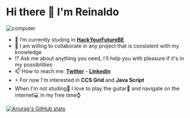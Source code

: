 # Hi there 👋 I'm Reinaldo
<a><img src="https://media.giphy.com/media/LqMn3zJKoi93O/giphy.gif" alt="computer"></a>
- :notebook: I’m currently studing in [**HackYourFutureBE**](https://hackyourfuture.be/)
- 👯 I am willing to collaborate in any project that is consistent with my knowledge
- :interrobang: Ask me about anything you need, I'll help you with pleasure if it's in my possibilities
- 📫 How to reach me:  [**Twitter**](https://twitter.com/perezrei/) - [**Linkedin**](https://www.linkedin.com/in/perezrei/)
- ⚡ For now I'm interested in **CCS Grid** and **Java Script**
- When I'm not studing:book: I love to play the guitar:musical_note: and navigate on the internet:computer: in my free time:watch:


[![Anurag's GitHub stats](https://github-readme-stats.vercel.app/api?username=perezrei)](https://github.com/anuraghazra/github-readme-stats)
